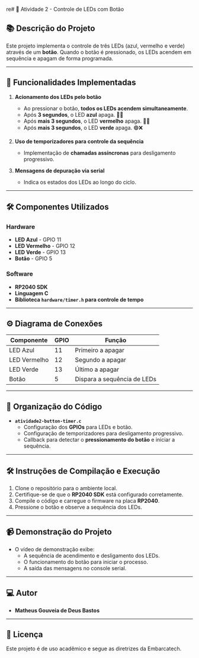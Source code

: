 re# 🔘 Atividade 2 - Controle de LEDs com Botão

## 📚 Descrição do Projeto
Este projeto implementa o controle de três LEDs (azul, vermelho e verde) através de um **botão**. Quando o botão é pressionado, os LEDs acendem em sequência e apagam de forma programada.

---

## 🎯 Funcionalidades Implementadas

1. **Acionamento dos LEDs pelo botão**  
   - Ao pressionar o botão, **todos os LEDs acendem simultaneamente**.  
   - Após **3 segundos**, o LED **azul** apaga. 🔵❌  
   - Após **mais 3 segundos**, o LED **vermelho** apaga. 🔴❌  
   - Após **mais 3 segundos**, o LED **verde** apaga. 🟢❌  

2. **Uso de temporizadores para controle da sequência**  
   - Implementação de **chamadas assíncronas** para desligamento progressivo.

3. **Mensagens de depuração via serial**  
   - Indica os estados dos LEDs ao longo do ciclo.

---

## 🛠️ Componentes Utilizados

### **Hardware**
- **LED Azul** - GPIO 11  
- **LED Vermelho** - GPIO 12  
- **LED Verde** - GPIO 13  
- **Botão** - GPIO 5  

### **Software**
- **RP2040 SDK**
- **Linguagem C**
- **Biblioteca `hardware/timer.h` para controle de tempo**

---

## ⚙️ Diagrama de Conexões

| Componente  | GPIO  | Função                        |
|------------|------|--------------------------------|
| LED Azul   | 11   | Primeiro a apagar              |
| LED Vermelho | 12  | Segundo a apagar              |
| LED Verde  | 13   | Último a apagar                |
| Botão      | 5    | Dispara a sequência de LEDs   |

---

## 📂 Organização do Código

- **`atividade2-button-timer.c`**  
  - Configuração dos **GPIOs** para LEDs e botão.  
  - Configuração de temporizadores para desligamento progressivo.  
  - Callback para detectar o **pressionamento do botão** e iniciar a sequência.  

---

## 🛠️ Instruções de Compilação e Execução

1. Clone o repositório para o ambiente local.
2. Certifique-se de que o **RP2040 SDK** está configurado corretamente.
3. Compile o código e carregue o firmware na placa **RP2040**.
4. Pressione o botão e observe a sequência dos LEDs.

---

## 📹 Demonstração do Projeto

- O vídeo de demonstração exibe:  
  - A sequência de acendimento e desligamento dos LEDs.  
  - O funcionamento do botão para iniciar o processo.  
  - A saída das mensagens no console serial.

---

## 💻 Autor
- **Matheus Gouveia de Deus Bastos**

---

## 📜 Licença
Este projeto é de uso acadêmico e segue as diretrizes da Embarcatech.

